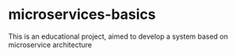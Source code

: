 # microservices-basics
This is an educational project, aimed to develop a system based on microservice architecture

